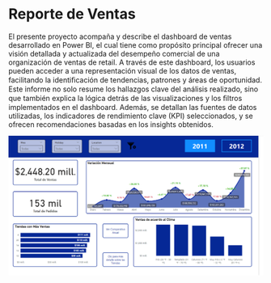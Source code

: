 # Reporte de Ventas
El presente proyecto acompaña y describe el dashboard de ventas desarrollado
en Power BI, el cual tiene como propósito principal ofrecer una visión detallada y
actualizada del desempeño comercial de una organización de ventas de retail. A
través de este dashboard, los usuarios pueden acceder a una representación visual
de los datos de ventas, facilitando la identiﬁcación de tendencias, patrones y áreas
de oportunidad. Este informe no solo resume los hallazgos clave del análisis
realizado, sino que también explica la lógica detrás de las visualizaciones y los
ﬁltros implementados en el dashboard. Además, se detallan las fuentes de datos
utilizadas, los indicadores de rendimiento clave (KPI) seleccionados, y se ofrecen
recomendaciones basadas en los insights obtenidos.

![alt text](image.png)